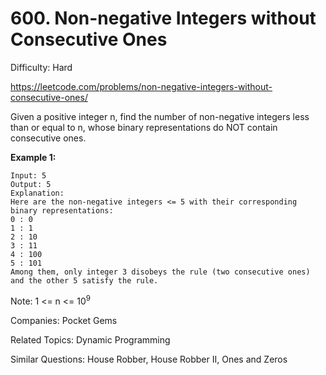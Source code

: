 # 600. Non-negative Integers without Consecutive Ones

Difficulty: Hard

https://leetcode.com/problems/non-negative-integers-without-consecutive-ones/

Given a positive integer n, find the number of non-negative integers less than or equal to n, whose binary representations do NOT contain consecutive ones.

**Example 1:**
```
Input: 5
Output: 5
Explanation: 
Here are the non-negative integers <= 5 with their corresponding binary representations:
0 : 0
1 : 1
2 : 10
3 : 11
4 : 100
5 : 101
Among them, only integer 3 disobeys the rule (two consecutive ones) and the other 5 satisfy the rule. 
```
Note: 1 <= n <= 10<sup>9</sup>

Companies: Pocket Gems

Related Topics: Dynamic Programming

Similar Questions: House Robber, House Robber II, Ones and Zeros
